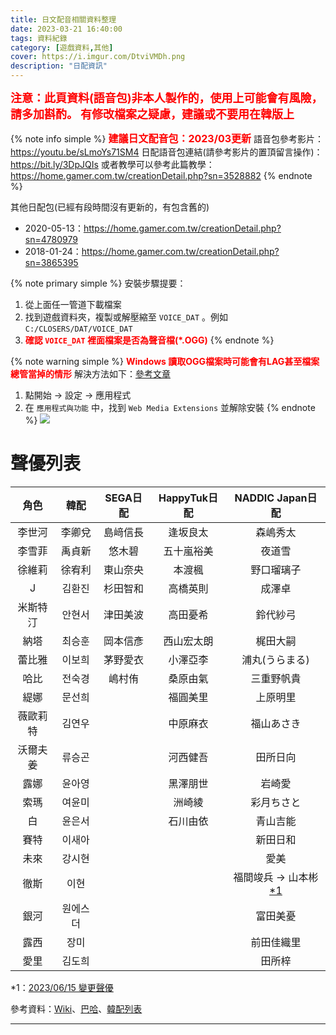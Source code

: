 ```yaml
---
title: 日文配音相關資料整理
date: 2023-03-21 16:40:00
tags: 資料紀錄
category: [遊戲資料,其他]
cover: https://i.imgur.com/DtviVMDh.png
description: "日配資訊"
---
```


**<font color=#FF0000 size=4>注意：此頁資料(語音包)非本人製作的，使用上可能會有風險，請多加斟酌。</font>**
**<font color=#FF0000 size=4>有修改檔案之疑慮，建議或不要用在韓版上</font>**

{% note info simple %}
**<font color=#FF0000 size=3>建議日文配音包：2023/03更新</font>**
語音包參考影片：https://youtu.be/sLmoYs71SM4
日配語音包連結(請參考影片的置頂留言操作)：https://bit.ly/3DpJQIs
或者教學可以參考此篇教學：https://home.gamer.com.tw/creationDetail.php?sn=3528882
{% endnote %}


其他日配包(已經有段時間沒有更新的，有包含舊的)
- 2020-05-13：https://home.gamer.com.tw/creationDetail.php?sn=4780979
- 2018-01-24：https://home.gamer.com.tw/creationDetail.php?sn=3865395

{% note primary simple %}
安裝步驟提要：
1. 從上面任一管道下載檔案
1. 找到遊戲資料夾，複製或解壓縮至 `VOICE_DAT` 。例如 `C:/CLOSERS/DAT/VOICE_DAT`
1. **<font color=red>確認 `VOICE_DAT` 裡面檔案是否為聲音檔(*.OGG)</font>**
{% endnote %}

{% note warning simple %}
**<font color=red>Windows 讀取OGG檔案時可能會有LAG甚至檔案總管當掉的情形</font>**
解決方法如下：[參考文章](https://superuser.com/questions/1699869/file-explorer-lag-crash-while-deleting-modify-ogg-files-within-nested-folders)
1. 點開始 -> 設定 -> 應用程式
1. 在 `應用程式與功能` 中，找到 `Web Media Extensions` 並解除安裝
{% endnote %}
![](https://i.imgur.com/EiJLp1r.png)

# 聲優列表
|角色|韓配|SEGA日配|HappyTuk日配|NADDIC Japan日配|
|:-:|:-:|:-:|:-:|:-:|
|李世河|李卿兌|島﨑信長|逢坂良太|森嶋秀太|
|李雪菲|禹貞新|悠木碧|五十嵐裕美|夜道雪|
|徐維莉|徐宥利|東山奈央|本渡楓|野口瑠璃子|
|J|김환진|杉田智和|高橋英則|成澤卓|
|米斯特汀|안현서|津田美波|高田憂希|鈴代紗弓|
|納塔|최승훈|岡本信彥|西山宏太朗|梶田大嗣|
|蕾比雅|이보희|茅野愛衣|小澤亞李|浦丸(うらまる)|
|哈比|전숙경|嶋村侑|桑原由氣|三重野帆貴|
|緹娜|문선희||福圓美里|上原明里|
|薇歐莉特|김연우||中原麻衣|福山あさき|
|沃爾夫姜|류승곤||河西健吾|田所日向|
|露娜|윤아영||黑澤朋世|岩崎愛|
|索瑪|여윤미||洲崎綾|彩月ちさと|
|白|윤은서||石川由依|青山吉能|
|賽特|이새아|||新田日和|
|未來|강시현|||愛美|
|徹斯|이현|||福間竣兵 → 山本彬 <a href="#*1">*1</a>|
|銀河|원에스더|||富田美憂|
|露西|장미|||前田佳織里|
|愛里|김도희|||田所梓|

<span id="*1">*1</span>：[2023/06/15 變更聲優](https://closers.naddicjapan.com/naddic_news/20230615_02/)

參考資料：[Wiki](https://zh.m.wikipedia.org/zh-tw/CLOSERS)、[巴哈](https://home.gamer.com.tw/creationDetail.php?sn=4935914)、[韓配列表](https://closers.nexon.com/Community/CustomerCenter/View?n4ArticleSN=384&n4ArticleCategorySN=1)


---